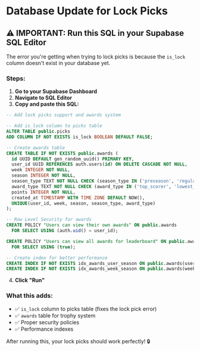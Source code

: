 # Database Update for Lock Picks

## ⚠️ IMPORTANT: Run this SQL in your Supabase SQL Editor

The error you're getting when trying to lock picks is because the `is_lock` column doesn't exist in your database yet.

### Steps:

1. **Go to your Supabase Dashboard**
2. **Navigate to SQL Editor**
3. **Copy and paste this SQL:**

```sql
-- Add lock picks support and awards system

-- Add is_lock column to picks table
ALTER TABLE public.picks
ADD COLUMN IF NOT EXISTS is_lock BOOLEAN DEFAULT FALSE;

-- Create awards table
CREATE TABLE IF NOT EXISTS public.awards (
  id UUID DEFAULT gen_random_uuid() PRIMARY KEY,
  user_id UUID REFERENCES auth.users(id) ON DELETE CASCADE NOT NULL,
  week INTEGER NOT NULL,
  season INTEGER NOT NULL,
  season_type TEXT NOT NULL CHECK (season_type IN ('preseason', 'regular', 'playoffs')),
  award_type TEXT NOT NULL CHECK (award_type IN ('top_scorer', 'lowest_scorer', 'perfect_week', 'cold_week')),
  points INTEGER NOT NULL,
  created_at TIMESTAMP WITH TIME ZONE DEFAULT NOW(),
  UNIQUE(user_id, week, season, season_type, award_type)
);

-- Row Level Security for awards
CREATE POLICY "Users can view their own awards" ON public.awards
  FOR SELECT USING (auth.uid() = user_id);

CREATE POLICY "Users can view all awards for leaderboard" ON public.awards
  FOR SELECT USING (true);

-- Create index for better performance
CREATE INDEX IF NOT EXISTS idx_awards_user_season ON public.awards(user_id, season, season_type);
CREATE INDEX IF NOT EXISTS idx_awards_week_season ON public.awards(week, season, season_type);
```

4. **Click "Run"**

### What this adds:

- ✅ `is_lock` column to picks table (fixes the lock pick error)
- ✅ `awards` table for trophy system
- ✅ Proper security policies
- ✅ Performance indexes

After running this, your lock picks should work perfectly! 🔒
